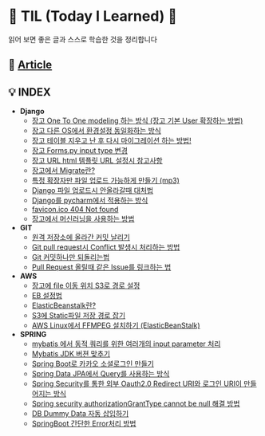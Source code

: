 # 👾 TIL (Today I Learned) 👀

읽어 보면 좋은 글과 스스로 학습한 것을 정리합니다

## 📰 [Article](article/article.md)

## 💡 INDEX

* **Django**
  * [장고 One To One modeling 하는 방식 (장고 기본 User 확장하는 방법)](django/\_-\_user\_-\_.md)
  * [장고 다른 OS에서 환경설정 동일화하는 방식](django/\_-\_os-\_-\_-\_.md)
  * [장고 테이블 지우고 난 후 다시 마이그레이션 하는 방법!](django/\_-\_-\_-\_-\_-\_-\_-\_.md)
  * [장고 Forms.py input type 변경](django/\_forms_py_input_type\_.md)
  * [장고 URL html 템플릿 URL 설정시 참고사항](django/\_url_html\_-\_url\_-\_.md)
  * [장고에서 Migrate란?](django/\_migrate.md)
  * [특정 확장자만 파일 업로드 가능하게 만들기 (mp3)](django/\_-\_-\_-\_-\_-\_-mp3.md)
  * [Django 파일 업로드시 안올라갈때 대처법](django/django\_-\_-\_-\_.md)
  * [Django를 pycharm에서 적용하는 방식](django/django-\_pycharm-\_-\_.md)
  * [favicon.ico 404 Not found](django/favicon.ico\_404\_not_found.md)
  * [장고에서 머신러닝을 사용하는 방법](django/\_-\_.md)
* **GIT**
  * [원격 저장소에 올라간 커밋 날리기](git/\_-\_-\_-\_.md)
  * [Git pull request시 Conflict 발생시 처리하는 방법](git/git_pull_request-\_conflict\_-\_-\_.md)
  * [Git 커밋하나만 되돌리는법](git/git\_-\_.md)
  * [Pull Request 올릴때 같은 Issue를 링크하는 법](git/pull_request-\_-\_issue-\_-\_.md)
* **AWS**
  * [장고에 file 이동 위치 S3로 경로 설정](https://github.com/ventulus95/TIL/tree/76f05b8af8c692b1182e679132dbfffb4736169a/AWS/%EC%9E%A5%EA%B3%A0\_file\_%EA%B2%BD%EB%A1%9C%EC%84%A4%EC%A0%95,md/README.md)
  * [EB 설정법](aws/eb.md)
  * [ElasticBeanstalk란?](aws/elasticbeanstalk.md)
  * [S3에 Static파일 저장 경로 잡기](aws/s3-\_static-\_.md)
  * [AWS Linux에서 FFMPEG 설치하기 (ElasticBeanStalk)](aws/aws_linux-\_ffmpeg\_.md)
* **SPRING**
  * [mybatis 에서 동적 쿼리를 위한 여러개의 input parameter 처리](spring/mybatis\_-\_parameter\_.md)
  * [Mybatis JDK 버젼 맞추기](spring/mybatis_jdk\_-\_.md)
  * [Spring Boot로 카카오 소셜로그인 만들기](spring/spring_boot-\_-\_-\_.md)
  * [Spring Data JPA에서 Query를 사용하는 방식](spring/spring_data_jpa-\_query-\_-\_-\_.md)
  * [Spring Security를 통한 외부 Oauth2.0 Redirect URI와 로그인 URI이 만들어지는 방식](spring/spring_security_oauth_redirect_uri-\_-\_uri-\_-\_.md)
  * [Spring security authorizationGrantType cannot be null 해결 방법](spring/spring_security_authorizationgranttype_cannot_be_null\_-\_.md)
  * [DB Dummy Data 자동 삽입하기](spring/db-dummy-data.md)
  * [SpringBoot 간단한 Error처리 방법](spring/springboot-error.md)
